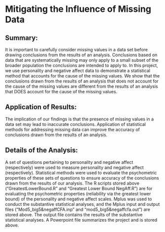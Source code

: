 # Mitigating the Influence of Missing Data
## Summary:

It is important to carefully consider missing values in a data set before drawing conclusions from the results of an analysis. Conclusions based on data that are systematically missing may only apply to a small subset of the broader population the conclusions are intended to apply to. In this project, we use personality and negative affect data to demonstrate a statistical method that accounts for the cause of the missing values. We show that the conclusions drawn from the results of an analysis that does not account for the cause of the missing values are different from the results of an analysis that DOES account for the cause of the missing values.

## Application of Results:

The implication of our findings is that the presence of missing values in a data set may lead to inaccurate conclusions. Application of statistical methods for addressing missing data can improve the accuracy of conclusions drawn from the results of an analysis.

## Details of the Analysis:

A set of questions pertaining to personality and negative affect (respectively) were used to measure personality and negative affect (respectively). Statistical methods were used to evaluate the psychometric properties of these sets of questions to ensure accuracy of the conclusions drawn from the results of our analysis. The R scripts stored above (“GreatestLowerBound.R” and “Greatest Lower Bound NegAff.R”) are for evaluating the psychometric properties (reliability via the greatest lower bound) of the personality and negative affect scales.
Mplus was used to conduct the substantive statistical analyses, and the Mplus input and output files (“Mod5_big5&negaffCFA.inp” and “mod5_big5&negaffcfa.out”) are stored above. The output file contains the results of the substantive statistical analyses.
A Powerpoint file summarizes the project and is stored above.
